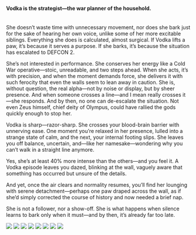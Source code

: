 <h4>Vodka is the strategist—the war planner of the household.</h4>
<br/>
She doesn’t waste time with unnecessary movement, nor does she bark just for the sake of hearing her own voice, unlike some of her more excitable siblings. Everything she does is calculated, almost surgical. If Vodka lifts a paw, it’s because it serves a purpose. If she barks, it’s because the situation has escalated to DEFCON 2.

She’s not interested in performance. She conserves her energy like a Cold War operative—stoic, unreadable, and two steps ahead. When she acts, it’s with precision, and when the moment demands force, she delivers it with such ferocity that even the walls seem to lean away in caution. She is, without question, the real alpha—not by noise or display, but by sheer presence. And when someone crosses a line—and I mean really crosses it—she responds. And by then, no one can de-escalate the situation. Not even Zeus himself, chief deity of Olympus, could have rallied the gods quickly enough to stop her.

Vodka is sharp—razor-sharp. She crosses your blood-brain barrier with unnerving ease. One moment you’re relaxed in her presence, lulled into a strange state of calm, and the next, your internal footing slips. She leaves you off balance, uncertain, and—like her namesake—wondering why you can’t walk in a straight line anymore.

Yes, she’s at least 40% more intense than the others—and you feel it. A Vodka episode leaves you dazed, blinking at the wall, vaguely aware that something has occurred but unsure of the details.

And yet, once the air clears and normality resumes, you’ll find her lounging with serene detachment—perhaps one paw draped across the wall, as if she’d simply corrected the course of history and now needed a brief nap.

She is not a follower, nor a show-off. She is what happens when silence learns to bark only when it must—and by then, it’s already far too late.

![](113.jpg)
![](114.JPG)
![](115.jpeg)
![](116.JPG)
![](117.JPG)
![](118.JPG)
![](119.JPG)
![](120.jpeg)
<p></p>
